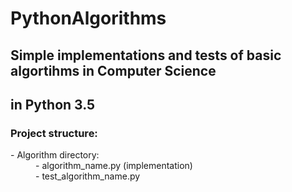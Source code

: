 <h1>PythonAlgorithms</h1>
<h2>Simple implementations and tests of basic algortihms in Computer Science</h2>
<h2>in Python 3.5</h2>

<h3>Project structure:</h3>
<dl>
  <dt>- Algorithm directory:</dt>
  <dd>
    - algorithm_name.py (implementation) <br>
    - test_algorithm_name.py 
  </dd>
</dl>

